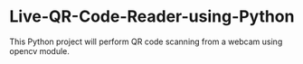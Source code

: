 # Live-QR-Code-Reader-using-Python
This Python project will perform QR code scanning from a webcam using opencv module.
